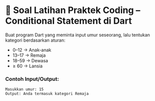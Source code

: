 # 📝 Soal Latihan Praktek Coding – Conditional Statement di Dart

Buat program Dart yang meminta input umur seseorang, lalu tentukan kategori berdasarkan aturan:
- 0–12 → Anak-anak
- 13–17 → Remaja
- 18–59 → Dewasa
- ≥ 60 → Lansia

### Contoh Input/Output:
```
Masukkan umur: 15
Output: Anda termasuk kategori Remaja
 ```